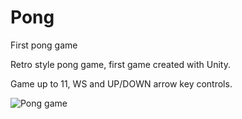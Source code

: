 # Pong
First pong game

Retro style pong game, first game created with Unity. 

Game up to 11, WS and UP/DOWN arrow key controls. 

![Pong game](https://imgur.com/VjwtWjc.png)
